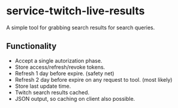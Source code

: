 # service-twitch-live-results
A simple tool for grabbing search results for search queries.

## Functionality

- Accept a single autorization phase.
- Store access/refresh/revoke tokens.
- Refresh 1 day before expire. (safety net)
- Refresh 2 day before expire on any request to tool. (most likely)
- Store last update time.
- Twitch search results cached.
- JSON output, so caching on client also possible.
